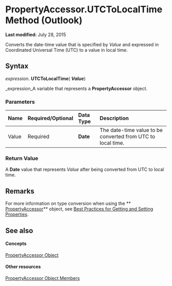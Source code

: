 
# PropertyAccessor.UTCToLocalTime Method (Outlook)

 **Last modified:** July 28, 2015

Converts the date-time value that is specified by  _Value_ and expressed in Coordinated Universal Time (UTC) to a value in local time.

## Syntax

 _expression_. **UTCToLocalTime**( **_Value_**)

 _expression_A variable that represents a  **PropertyAccessor** object.


### Parameters



|**Name**|**Required/Optional**|**Data Type**|**Description**|
|:-----|:-----|:-----|:-----|
|Value|Required| **Date**|The date-time value to be converted from UTC to local time.|

### Return Value

A  **Date** value that represents _Value_ after being converted from UTC to local time.


## Remarks

For more information on type conversion when using the  ** [PropertyAccessor](2fc91e13-703c-3ec9-9066-ffee7144306c.md)** object, see [Best Practices for Getting and Setting Properties](ec087bf8-cfac-9b20-3cb2-3bd308c5c63d.md).


## See also


#### Concepts


 [PropertyAccessor Object](2fc91e13-703c-3ec9-9066-ffee7144306c.md)
#### Other resources


 [PropertyAccessor Object Members](3356e345-8878-0ed7-6783-1e49ddecc066.md)
